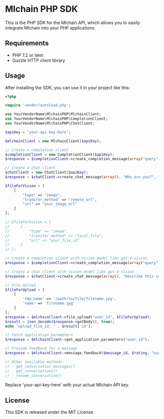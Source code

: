 # Mlchain PHP SDK

This is the PHP SDK for the Mlchain API, which allows you to easily integrate Mlchain into your PHP applications.

## Requirements

- PHP 7.2 or later
- Guzzle HTTP client library

## Usage

After installing the SDK, you can use it in your project like this:

```php
<?php

require 'vendor/autoload.php';

use YourVendorName\MlchainPHP\MlchainClient;
use YourVendorName\MlchainPHP\CompletionClient;
use YourVendorName\MlchainPHP\ChatClient;

$apiKey = 'your-api-key-here';

$mlchainClient = new MlchainClient($apiKey);

// Create a completion client
$completionClient = new CompletionClient($apiKey);
$response = $completionClient->create_completion_message(array("query" => "Who are you?"), "blocking", "user_id");

// Create a chat client
$chatClient = new ChatClient($apiKey);
$response = $chatClient->create_chat_message(array(), "Who are you?", "user_id", "blocking", $conversation_id);

$fileForVision = [
    [
        "type" => "image",
        "transfer_method" => "remote_url",
        "url" => "your_image_url"
    ]
];

// $fileForVision = [
//     [
//         "type" => "image",
//         "transfer_method" => "local_file",
//         "url" => "your_file_id"
//     ]
// ];

// Create a completion client with vision model like gpt-4-vision
$response = $completionClient->create_completion_message(array("query" => "Describe this image."), "blocking", "user_id", $fileForVision);

// Create a chat client with vision model like gpt-4-vision
$response = $chatClient->create_chat_message(array(), "Describe this image.", "user_id", "blocking", $conversation_id, $fileForVision);

// File Upload
$fileForUpload = [
    [
        'tmp_name' => '/path/to/file/filename.jpg',
        'name' => 'filename.jpg'
    ]
];
$response = $mlchainClient->file_upload("user_id", $fileForUpload);
$result = json_decode($response->getBody(), true);
echo 'upload_file_id: ' . $result['id'];

// Fetch application parameters
$response = $mlchainClient->get_application_parameters("user_id");

// Provide feedback for a message
$response = $mlchainClient->message_feedback($message_id, $rating, "user_id");

// Other available methods:
// - get_conversation_messages()
// - get_conversations()
// - rename_conversation()
```

Replace 'your-api-key-here' with your actual Mlchain API key.

## License

This SDK is released under the MIT License.